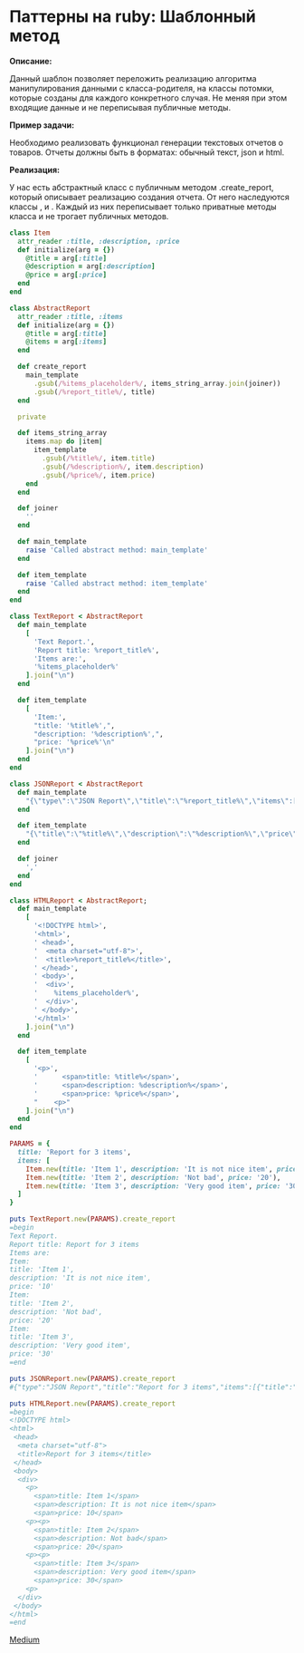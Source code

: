 # Паттерны на ruby: Шаблонный метод

**Описание:**

Данный шаблон позволяет переложить реализацию алгоритма манипулирования данными с класса-родителя, на классы потомки, которые созданы для каждого конкретного случая. Не меняя при этом входящие данные и не переписывая публичные методы.

**Пример задачи:**

Необходимо реализовать функционал генерации текстовых отчетов о товаров. Отчеты должны быть в форматах: обычный текст, json и html.

**Реализация:**

У нас есть абстрактный класс <AbstractReport> с публичным методом .create_report, который описывает реализацию создания отчета.
От него наследуются классы <TextReport>, <JSONReport> и <HTMLReport>.
Каждый из них переписывает только приватные методы класса и не трогает публичных методов.

```ruby
class Item
  attr_reader :title, :description, :price
  def initialize(arg = {})
    @title = arg[:title]
    @description = arg[:description]
    @price = arg[:price]
  end
end

class AbstractReport
  attr_reader :title, :items
  def initialize(arg = {})
    @title = arg[:title]
    @items = arg[:items]
  end

  def create_report
    main_template
      .gsub(/%items_placeholder%/, items_string_array.join(joiner))
      .gsub(/%report_title%/, title)
  end

  private

  def items_string_array
    items.map do |item|
      item_template
        .gsub(/%title%/, item.title)
        .gsub(/%description%/, item.description)
        .gsub(/%price%/, item.price)
    end
  end

  def joiner
    ''
  end

  def main_template
    raise 'Called abstract method: main_template'
  end

  def item_template
    raise 'Called abstract method: item_template'
  end
end

class TextReport < AbstractReport
  def main_template
    [
      'Text Report.',
      'Report title: %report_title%',
      'Items are:',
      '%items_placeholder%'
    ].join("\n")
  end

  def item_template
    [
      'Item:',
      "title: '%title%',",
      "description: '%description%',",
      "price: '%price%'\n"
    ].join("\n")
  end
end

class JSONReport < AbstractReport
  def main_template
    "{\"type\":\"JSON Report\",\"title\":\"%report_title%\",\"items\":[%items_placeholder%]}"
  end

  def item_template
    "{\"title\":\"%title%\",\"description\":\"%description%\",\"price\":\"%price%\"}"
  end

  def joiner
    ','
  end
end

class HTMLReport < AbstractReport;
  def main_template
    [
      '<!DOCTYPE html>',
      '<html>',
      ' <head>',
      '  <meta charset="utf-8">',
      '  <title>%report_title%</title>',
      ' </head>',
      ' <body>',
      '  <div>',
      '    %items_placeholder%',
      '  </div>',
      ' </body>',
      '</html>'
    ].join("\n")
  end

  def item_template
    [
      '<p>',
      '      <span>title: %title%</span>',
      '      <span>description: %description%</span>',
      '      <span>price: %price%</span>',
      "    <p>"
    ].join("\n")
  end
end

PARAMS = {
  title: 'Report for 3 items',
  items: [
    Item.new(title: 'Item 1', description: 'It is not nice item', price: '10'),
    Item.new(title: 'Item 2', description: 'Not bad', price: '20'),
    Item.new(title: 'Item 3', description: 'Very good item', price: '30')
  ]
}

puts TextReport.new(PARAMS).create_report
=begin
Text Report.
Report title: Report for 3 items
Items are:
Item:
title: 'Item 1',
description: 'It is not nice item',
price: '10'
Item:
title: 'Item 2',
description: 'Not bad',
price: '20'
Item:
title: 'Item 3',
description: 'Very good item',
price: '30'
=end

puts JSONReport.new(PARAMS).create_report
#{"type":"JSON Report","title":"Report for 3 items","items":[{"title":"Item 1","description":"It is not nice item","price":"10"},{"title":"Item 2","description":"Not bad","price":"20"},{"title":"Item 3","description":"Very good item","price":"30"}]}

puts HTMLReport.new(PARAMS).create_report
=begin
<!DOCTYPE html>
<html>
 <head>
  <meta charset="utf-8">
  <title>Report for 3 items</title>
 </head>
 <body>
  <div>
    <p>
      <span>title: Item 1</span>
      <span>description: It is not nice item</span>
      <span>price: 10</span>
    <p><p>
      <span>title: Item 2</span>
      <span>description: Not bad</span>
      <span>price: 20</span>
    <p><p>
      <span>title: Item 3</span>
      <span>description: Very good item</span>
      <span>price: 30</span>
    <p>
  </div>
 </body>
</html>
=end
```

[Medium](https://kopilov-vlad.medium.com/%D0%BF%D0%B0%D1%82%D1%82%D0%B5%D1%80%D0%BD%D1%8B-%D0%BD%D0%B0-ruby-%D1%88%D0%B0%D0%B1%D0%BB%D0%BE%D0%BD%D0%BD%D1%8B%D0%B9-%D0%BC%D0%B5%D1%82%D0%BE%D0%B4-e1cc3d8afe9)
